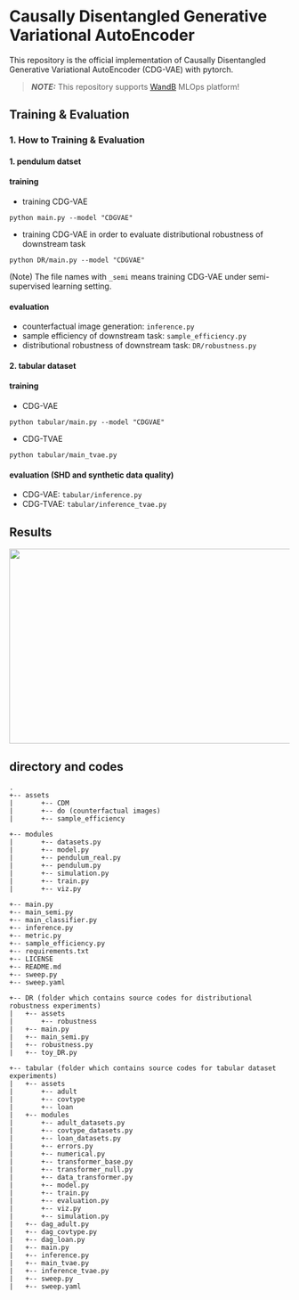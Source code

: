 # Causally Disentangled Generative Variational AutoEncoder

This repository is the official implementation of Causally Disentangled Generative Variational AutoEncoder (CDG-VAE) with pytorch. 

> **_NOTE:_** This repository supports [WandB](https://wandb.ai/site) MLOps platform!

## Training & Evaluation 

### 1. How to Training & Evaluation  

#### 1. pendulum datset

#### training 

- training CDG-VAE
```
python main.py --model "CDGVAE"
```   
- training CDG-VAE in order to evaluate distributional robustness of downstream task
```
python DR/main.py --model "CDGVAE"
```   
(Note) The file names with `_semi` means training CDG-VAE under semi-supervised learning setting.

#### evaluation
- counterfactual image generation: `inference.py`
- sample efficiency of downstream task: `sample_efficiency.py`
- distributional robustness of downstream task: `DR/robustness.py`

#### 2. tabular dataset 

#### training 
- CDG-VAE
```
python tabular/main.py --model "CDGVAE"
```  
- CDG-TVAE
```
python tabular/main_tvae.py 
```  

#### evaluation (SHD and synthetic data quality)
- CDG-VAE: `tabular/inference.py`
- CDG-TVAE: `tabular/inference_tvae.py `

## Results

<center><img  src="https://github.com/an-seunghwan/causal_vae/blob/main/assets/cdgvae_github.png?raw=true" width="800"  height="350"></center>

## directory and codes

```
.
+-- assets 
|       +-- CDM 
|       +-- do (counterfactual images)
|       +-- sample_efficiency

+-- modules 
|       +-- datasets.py
|       +-- model.py
|       +-- pendulum_real.py
|       +-- pendulum.py
|       +-- simulation.py
|       +-- train.py
|       +-- viz.py

+-- main.py
+-- main_semi.py
+-- main_classifier.py
+-- inference.py
+-- metric.py
+-- sample_efficiency.py
+-- requirements.txt
+-- LICENSE
+-- README.md
+-- sweep.py
+-- sweep.yaml

+-- DR (folder which contains source codes for distributional robustness experiments)
|   +-- assets 
|       +-- robustness
|   +-- main.py
|   +-- main_semi.py
|   +-- robustness.py
|   +-- toy_DR.py

+-- tabular (folder which contains source codes for tabular dataset experiments)
|   +-- assets 
|       +-- adult
|       +-- covtype
|       +-- loan
|   +-- modules
|       +-- adult_datasets.py
|       +-- covtype_datasets.py
|       +-- loan_datasets.py
|       +-- errors.py
|       +-- numerical.py
|       +-- transformer_base.py
|       +-- transformer_null.py
|       +-- data_transformer.py
|       +-- model.py
|       +-- train.py
|       +-- evaluation.py
|       +-- viz.py
|       +-- simulation.py
|   +-- dag_adult.py
|   +-- dag_covtype.py
|   +-- dag_loan.py
|   +-- main.py
|   +-- inference.py
|   +-- main_tvae.py
|   +-- inference_tvae.py
|   +-- sweep.py
|   +-- sweep.yaml
```